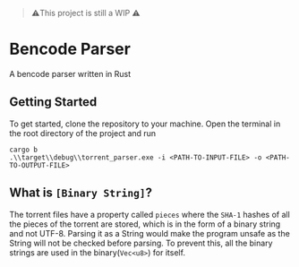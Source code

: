 > :warning:This project is still a WIP :warning:

# Bencode Parser

A bencode parser written in Rust

## Getting Started

To get started, clone the repository to your machine. Open the terminal in the root directory of the project and run
```shell
cargo b
.\\target\\debug\\torrent_parser.exe -i <PATH-TO-INPUT-FILE> -o <PATH-TO-OUTPUT-FILE>
```

## What is `[Binary String]`?

The torrent files have a property called `pieces` where the `SHA-1` hashes of all the pieces of the torrent are stored, which is in the form of a binary string and not UTF-8. Parsing it as a String would make the program unsafe as the String will not be checked before parsing. To prevent this, all the binary strings are used in the binary(`Vec<u8>`) for itself.
